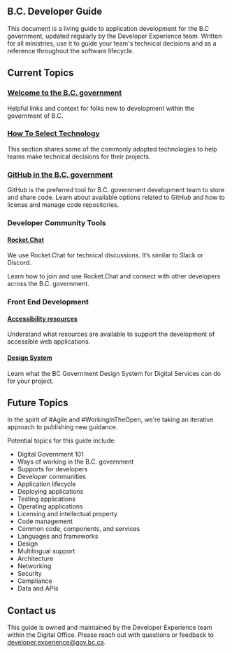 ## B.C. Developer Guide

This document is a living guide to application development for the B.C government, updated regularly by the Developer Experience team. Written for all ministries, use it to guide your team's technical decisions and as a reference throughout the software lifecycle.

## Current Topics

### [Welcome to the B.C. government](./welcome-to-bc-gov/)

Helpful links and context for folks new to development within the government of B.C.

### [How To Select Technology](choosing-technology/how-to-select-technology.md)

This section shares some of the commonly adopted technologies to help teams make technical decisions for their projects.

### [GitHub in the B.C. government](./use-github-in-bcgov/bc-government-organizations-in-github/)

GitHub is the preferred tool for B.C. government development team to store and share code. Learn about available options related to GitHub and how to license and manage code repositories.

### Developer Community Tools

#### [Rocket.Chat](rocketchat/steps-to-join-rocketchat.md)

We use Rocket.Chat for technical discussions. It’s similar to Slack or Discord. 

Learn how to join and use Rocket.Chat and connect with other developers across the B.C. government. 

### Front End Development

#### [Accessibility resources](accessibility-resources.md)

Understand what resources are available to support the development of accessible web applications. 

#### [Design System](design-system/about-the-design-system.md)

Learn what the BC Government Design System for Digital Services can do for your project.

## Future Topics

In the spirit of #Agile and #WorkingInTheOpen, we're taking an iterative approach to publishing new guidance. 

Potential topics for this guide include:

- Digital Government 101
- Ways of working in the B.C. government
- Supports for developers
- Developer communities
- Application lifecycle
- Deploying applications
- Testing applications
- Operating applications
- Licensing and intellectual property
- Code management
- Common code, components, and services
- Languages and frameworks
- Design
- Multilingual support
- Architecture
- Networking
- Security
- Compliance
- Data and APIs

## Contact us

This guide is owned and maintained by the Developer Experience team within the Digital Office. Please reach out with questions or feedback to [developer.experience@gov.bc.ca](mailto:developer.experience@gov.bc.ca).

